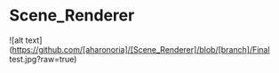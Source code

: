 # Scene_Renderer
![alt text](https://github.com/[aharonoria]/[Scene_Renderer]/blob/[branch]/Final test.jpg?raw=true)
